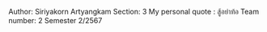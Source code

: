 Author: Siriyakorn Artyangkam Section: 3 My personal quote : สู้อย่าท้อ Team number: 2 Semester 2/2567
